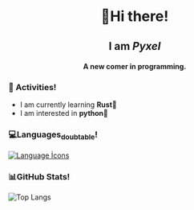 <h1 align="center">👋Hi there!</h1>
<h2 align="center">I am <em>Pyxel</em></h2>
<h4 align="center">A new comer in programming.</h4>  

<h3>🌱 Activities!</h3>

- I am currently learning **Rust🦀** 
- I am interested in **python🐍**

<h3>💻Languages<sub>doubtable</sub>!</h3>

[![Language İcons](https://skillicons.dev/icons?i=java,py,rust)](https://skillicons.dev)  

<h3>📊GitHub Stats!</h3>

![Top Langs](https://github-readme-stats.vercel.app/api/top-langs/?username=pyxel00&layout=donut&theme=radical)
 
